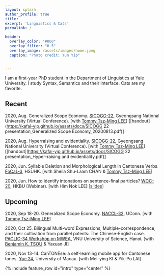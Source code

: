 ```yaml
---
layout: splash
author_profile: true
title:
excerpt: 'Linguistics & Cats'
permalink: /

header:
  overlay_color: "#000"
  overlay_filter: "0.5"
  overlay_image: /assets/images/home.jpeg
  caption: "Photo credit: Yun Yip"

  
---
```


I am a first-year PhD student in the Department of Linguistics at Yale University. I study Syntax, Semantics and their interface. Cats are my favorite.

## Recent
2020, Aug. Generalized Scope Economy. [SICOGG-22](http://2020.sicogg.or.kr/), Gyeongsang National University (Virtual Conference). [with [Tommy Tsz-Ming LEE](https://tszminglee.github.io/)] [[handout](https://kafai-yip.github.io/assets/docs/SICOGG 22 presentation_Generalized Scope Economy_20200813.pdf)]

2020, Aug. Hyperraising and evidentiality. [SICOGG-22](http://2020.sicogg.or.kr/), Gyeongsang National University (Virtual Conference). [with [Tommy Tsz-Ming LEE](https://tszminglee.github.io/)] [[handout](https://kafai-yip.github.io/assets/docs/SICOGG 22 presentation_Hyper-raising and evidentiality.pdf)]

2020, Jun. Syllable Deletion and Morphological Length in Cantonese Verbs. [FoCaL-3](https://focalhongkong.wordpress.com/), HSUHK. [with Sheila Shu-Laam CHAN & [Tommy Tsz-Ming LEE](https://tszminglee.github.io/)]

2020, Jun. How to identify intonations on sentence-final particles? [WOC-20](https://www.lshk.org/workshop-on-cantonese-woc), HKBU (Webinar). [with Him Nok LEE] [[slides](https://kafai-yip.github.io/assets/docs/WOC-20_ge_20200606.pdf)]

## Upcoming
2020, Sep 18-20. Generalized Scope Economy. [NACCL-32](https://sites.google.com/site/naccl32uconn), UConn. [with  [Tommy Tsz-Ming LEE](https://tszminglee.github.io/)]

2020, Oct 25. Bilingual Multi-word Expressions, Multiple-correspondence, and their cultivation from parallel patents: The Chinese-English case. [PACLIC-34 Workshop on MWEA](https://vlsp.org.vn/paclic2020/mwea), VNU University of Science, Hanoi. [with [Benjamin K. TSOU](https://lt.cityu.edu.hk/People/Peop_peopleProfile.asp?peop_rkcl=1&peop_StfID=134) & Yaxuan JI]

2020, Nov 13-14. CanTONEse: a self-learning mobile app for Cantonese tones. [Yue 24](https://fah.um.edu.mo/yue2020/), University of Macau. [with Mei-ying KI & Yik-Po LAI]


{% include feature_row id="intro" type="center" %}
